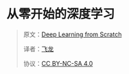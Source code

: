 # 从零开始的深度学习

> 原文：[Deep Learning from Scratch](https://annas-archive.org/md5/53cc3be082f651290de15c683093df24)
>
> 译者：[飞龙](https://github.com/wizardforcel)
>
> 协议：[CC BY-NC-SA 4.0](http://creativecommons.org/licenses/by-nc-sa/4.0/)
